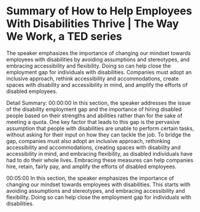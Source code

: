 # Summary of How to Help Employees With Disabilities Thrive | The Way We Work, a TED series

The speaker emphasizes the importance of changing our mindset towards employees with disabilities by avoiding assumptions and stereotypes, and embracing accessibility and flexibility. Doing so can help close the employment gap for individuals with disabilities. Companies must adopt an inclusive approach, rethink accessibility and accommodations, create spaces with disability and accessibility in mind, and amplify the efforts of disabled employees.

Detail Summary: 
00:00:00
In this section, the speaker addresses the issue of the disability employment gap and the importance of hiring disabled people based on their strengths and abilities rather than for the sake of meeting a quota. One key factor that leads to this gap is the pervasive assumption that people with disabilities are unable to perform certain tasks, without asking for their input on how they can tackle the job. To bridge the gap, companies must also adopt an inclusive approach, rethinking accessibility and accommodations, creating spaces with disability and accessibility in mind, and embracing flexibility, as disabled individuals have had to do their whole lives. Embracing these measures can help companies hire, retain, fairly pay, and amplify the efforts of disabled employees.

00:05:00
In this section, the speaker emphasizes the importance of changing our mindset towards employees with disabilities. This starts with avoiding assumptions and stereotypes, and embracing accessibility and flexibility. Doing so can help close the employment gap for individuals with disabilities.

